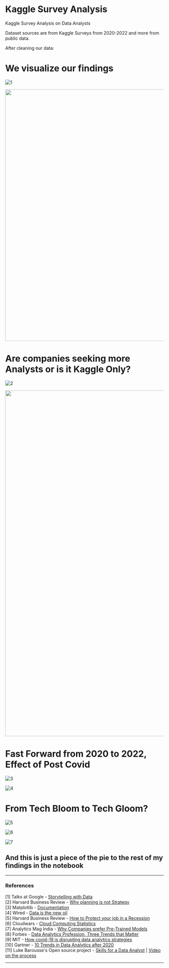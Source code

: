 # Kaggle Survey Analysis
Kaggle Survey Analysis on Data Analysts

Dataset sources are from Kaggle Surveys from 2020-2022 and more from public data.

After cleaning our data:

# We visualize our findings
![1](https://user-images.githubusercontent.com/126083924/220963126-b0d98f1f-b06e-4fdf-aa85-038c60e6e471.PNG)

<img src="https://imgur.com/9fhg4wC.jpg" width="800"/>

# Are companies seeking more Analysts or is it Kaggle Only?

![2](https://user-images.githubusercontent.com/126083924/220966275-1ee93181-09d7-4162-ba87-b710d99b395b.PNG)

<a href="https://hbr.org/2012/10/data-scientist-the-sexiest-job-of-the-21st-century" rel="some text"><img src="https://imgur.com/oKJQX89.jpg" width="1100"/></a>

# Fast Forward from 2020 to 2022, Effect of Post Covid

![3](https://user-images.githubusercontent.com/126083924/220967035-d9ca8c00-f22c-450e-8b28-ed0f7c5e9599.PNG)

![4](https://user-images.githubusercontent.com/126083924/220968054-8d1f8612-2cb7-499b-89fa-d83228db9c42.PNG)

# From Tech Bloom to Tech Gloom?

![5](https://user-images.githubusercontent.com/126083924/220972420-ae9c9f03-0866-4f49-b6d5-4da66386cf6c.PNG)

![6](https://user-images.githubusercontent.com/126083924/220973117-6200ed52-7c6d-42a1-994d-80285726057b.PNG)

![7](https://user-images.githubusercontent.com/126083924/220973928-a10bdda9-f6f2-443f-afe1-2313d9fdf507.png)

## And this is just a piece of the pie to the rest of my findings in the notebook

___
### References  
[1] Talks at Google - [Storytelling with Data](https://talksat.withgoogle.com/talk/storytelling-with-data)  
[2] Harvard Business Review - [Why planning is not Strategy](https://online.hbs.edu/blog/post/why-is-strategic-planning-important)  
[3] Matplotlib - [Documentation](https://matplotlib.org/stable/index.html)  
[4] Wired - [Data is the new oil](https://www.wired.com/insights/2014/07/data-new-oil-digital-economy/)  
[5] Harvard Business Review - [How to Protect your job in a Recession](https://hbr.org/2008/09/how-to-protect-your-job-in-a-recession)  
[6] Cloudwars - [Cloud Computing Statistics](https://www.cloudwards.net/cloud-computing-statistics/)  
[7] Analytics Mag India - [Why Companies prefer Pre-Trained Models](https://analyticsindiamag.com/why-do-companies-prefer-pre-trained-models/)  
[8] Forbes - [Data Analytics Profession, Three Trends that Matter](https://www.forbes.com/sites/bernhardschroeder/2021/06/11/the-data-analytics-profession-and-employment-is-exploding-three-trends-that-matter/?sh=1fbef7063f81)  
[9] MIT - [How covid-19 is disrupting data analytics strategies](https://mitsloan.mit.edu/ideas-made-to-matter/how-covid-19-disrupting-data-analytics-strategies)  
[10] Gartner - [10 Trends in Data Analytics after 2020](https://www.gartner.com/smarterwithgartner/gartner-top-10-trends-in-data-and-analytics-for-2020)  
[11] Luke Barousse's Open source project - [Skills for a Data Analyst](https://www.kaggle.com/code/lukebarousse/data-analyst-skill-analysis#More-EDA-of-Top-Skills) | [Video on the process](https://youtu.be/iNEwkaYmPqY)
  
___
